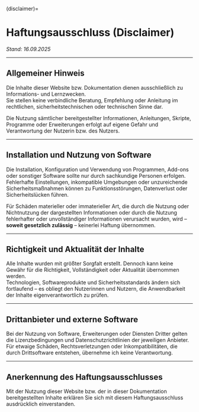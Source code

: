 (disclaimer)=
# Haftungsausschluss (Disclaimer)

*Stand: 16.09.2025*

---

## Allgemeiner Hinweis

Die Inhalte dieser Website bzw. Dokumentation dienen ausschließlich zu Informations- und Lernzwecken.  
Sie stellen keine verbindliche Beratung, Empfehlung oder Anleitung im rechtlichen, sicherheitstechnischen oder technischen Sinne dar.

Die Nutzung sämtlicher bereitgestellter Informationen, Anleitungen, Skripte, Programme oder Erweiterungen erfolgt auf eigene Gefahr und Verantwortung der Nutzerin bzw. des Nutzers.

---

## Installation und Nutzung von Software

Die Installation, Konfiguration und Verwendung von Programmen, Add-ons oder sonstiger Software sollte nur durch sachkundige Personen erfolgen.  
Fehlerhafte Einstellungen, inkompatible Umgebungen oder unzureichende Sicherheitsmaßnahmen können zu Funktionsstörungen, Datenverlust oder Sicherheitslücken führen.

Für Schäden materieller oder immaterieller Art, die durch die Nutzung oder Nichtnutzung der dargestellten Informationen oder durch die Nutzung fehlerhafter oder unvollständiger Informationen verursacht wurden, wird – **soweit gesetzlich zulässig** – keinerlei Haftung übernommen.

---

## Richtigkeit und Aktualität der Inhalte

Alle Inhalte wurden mit größter Sorgfalt erstellt. Dennoch kann keine Gewähr für die Richtigkeit, Vollständigkeit oder Aktualität übernommen werden.  
Technologien, Softwareprodukte und Sicherheitsstandards ändern sich fortlaufend – es obliegt den Nutzerinnen und Nutzern, die Anwendbarkeit der Inhalte eigenverantwortlich zu prüfen.

---

## Drittanbieter und externe Software

Bei der Nutzung von Software, Erweiterungen oder Diensten Dritter gelten die Lizenzbedingungen und Datenschutzrichtlinien der jeweiligen Anbieter.  
Für etwaige Schäden, Rechtsverletzungen oder Inkompatibilitäten, die durch Drittsoftware entstehen, übernehme ich keine Verantwortung.

---

## Anerkennung des Haftungsausschlusses

Mit der Nutzung dieser Website bzw. der in dieser Dokumentation bereitgestellten Inhalte erklären Sie sich mit diesem Haftungsausschluss ausdrücklich einverstanden.